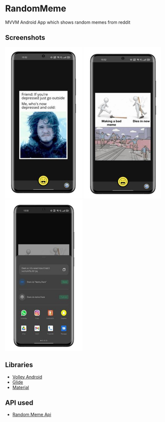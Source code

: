 # RandomMeme
MVVM Android App which shows random memes from reddit

## Screenshots

<div class="column">
  <img src="https://github.com/hamzaazizofficial/RandomMeme/blob/master/app/src/main/res/drawable/WhatsApp%20Image%202021-12-06%20at%2015.32.53%20(1).jpg" width="250" height="492" />
  
  <img src="https://github.com/hamzaazizofficial/RandomMeme/blob/master/app/src/main/res/drawable/WhatsApp%20Image%202021-12-06%20at%2015.32.53%20(2).jpg" width="250" height="492" />
  
  <img src="https://github.com/hamzaazizofficial/RandomMeme/blob/master/app/src/main/res/drawable/WhatsApp%20Image%202021-12-06%20at%2015.32.53%20(3).jpg" width="250" height="492"/>
</div>





## Libraries

- [Volley Android](https://developer.android.com/training/volley)
- [Glide](https://github.com/bumptech/glide)
- [Material](https://material.io/develop/android)

## API used
- [Random Meme Api](https://meme-api.herokuapp.com/gimme)

